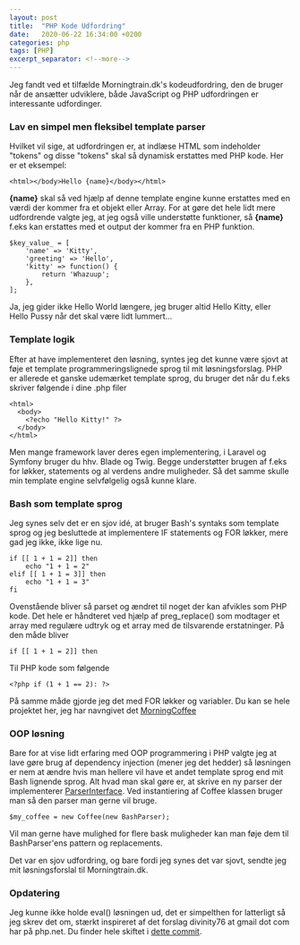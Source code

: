 ```yaml
---
layout: post
title:  "PHP Kode Udfordring"
date:   2020-06-22 16:34:00 +0200
categories: php
tags: [PHP]
excerpt_separator: <!--more-->
---
```

Jeg fandt ved et tilfælde Morningtrain.dk's kodeudfordring, den de bruger når de ansætter udviklere, både JavaScript og PHP udfordringen er interessante udfordinger.
<!--more-->
### Lav en simpel men fleksibel template parser
Hvilket vil sige, at udfordringen er, at indlæse HTML som indeholder "tokens" og disse "tokens" skal så dynamisk erstattes med PHP kode. Her er et eksempel:
```
<html></body>Hello {name}</body></html>
```
**{name}** skal så ved hjælp af denne template engine kunne erstattes med en værdi der kommer fra et objekt eller Array. For at gøre det hele lidt mere udfordrende valgte jeg, at jeg også ville understøtte funktioner, så **{name}** f.eks kan erstattes med et output der kommer fra en PHP funktion.
```
$key_value_ = [
    'name' => 'Kitty',
    'greeting' => 'Hello',
    'kitty' => function() {
        return 'Whazuup';
    },
];
```
Ja, jeg gider ikke Hello World længere, jeg bruger altid Hello Kitty, eller Hello Pussy når det skal være lidt lummert...

### Template logik
Efter at have implementeret den løsning, syntes jeg det kunne være sjovt at føje et template programmeringslignede sprog til mit løsningsforslag. PHP er allerede et ganske udemærket template sprog, du bruger det når du f.eks skriver følgende i dine .php filer
```
<html>
  <body>
    <?echo "Hello Kitty!" ?>
  </body>
</html>
```
Men mange framework laver deres egen implementering, i Laravel og Symfony bruger du hhv. Blade og Twig. Begge understøtter brugen af f.eks for løkker, statements og al verdens andre muligheder. Så det samme skulle min template engine selvfølgelig også kunne klare.

### Bash som template sprog
Jeg synes selv det er en sjov idé, at bruger Bash's syntaks som template sprog og jeg besluttede at implementere IF statements og FOR løkker, mere gad jeg ikke, ikke lige nu.
```
if [[ 1 + 1 = 2]] then
    echo "1 + 1 = 2"
elif [[ 1 + 1 = 3]] then
    echo "1 + 1 = 3"
fi
```
Ovenstående bliver så parset og ændret til noget der kan afvikles som PHP kode. Det hele er håndteret ved hjælp af preg_replace() som modtager et array med regulære udtryk og et array med de tilsvarende erstatninger. På den måde bliver
```
if [[ 1 + 1 = 2]] then
```
Til PHP kode som følgende
```
<?php if (1 + 1 == 2): ?>
```
På samme måde gjorde jeg det med FOR løkker og variabler. Du kan se hele projektet her, jeg har navngivet det [MorningCoffee](https://github.com/kristiannissen/morningcoffee)

### OOP løsning
Bare for at vise lidt erfaring med OOP programmering i PHP valgte jeg at lave gøre brug af dependency injection (mener jeg det hedder) så løsningen er nem at ændre hvis man hellere vil have et andet template sprog end mit Bash lignende sprog.
Alt hvad man skal gøre er, at skrive en ny parser der implementerer [ParserInterface](https://github.com/kristiannissen/morningcoffee/blob/master/src/MorningCoffee/ParserInterface.php). Ved instantiering af Coffee klassen bruger man så den parser man gerne vil bruge.
```
$my_coffee = new Coffee(new BashParser);
```
Vil man gerne have mulighed for flere bask muligheder kan man føje dem til BashParser'ens pattern og replacements.

Det var en sjov udfordring, og bare fordi jeg synes det var sjovt, sendte jeg mit løsningsforslal til Morningtrain.dk.
### Opdatering
Jeg kunne ikke holde eval() løsningen ud, det er simpelthen for latterligt så jeg skrev det om, stærkt inspireret af det forslag divinity76 at gmail dot com har på php.net. Du finder hele skiftet i [dette commit](https://github.com/kristiannissen/morningcoffee/commit/c46bf5722a69b9935593285c75760042e0c0907d).